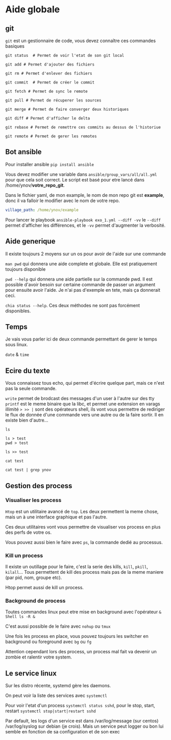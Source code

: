 # Aide globale

## git

``git`` est un gestionnaire de code, vous devez connaître ces commandes basiques

````Shell
git status  # Permet de voir l'etat de son git local

git add # Permet d'ajouter des fichiers

git rm # Permet d'enlever des fichiers

git commit  # Permet de créer le commit

git fetch # Permet de sync le remote

git pull # Permet de récuperer les sources

git merge # Permet de faire converger deux historiques

git diff # Permet d'afficher le delta

git rebase # Permet de remettre ces commits au dessus de l'historiue

git remote # Permet de gerer les remotes
````

## Bot ansible
Pour installer ansible ```pip install ansible```

Vous devez modifier une variable dans ``ansible/group_vars/all/all.yml`` pour que cela soit correct. Le script est basé pour etre lancé dans /home/ynov/**votre_repo_git**.

Dans le fichier yaml, de mon example, le nom de mon repo git est **example**, donc il va falloir le modifier avec le nom de votre repo.
````YAML
village_path: /home/ynov/example
````

Pour lancer le playbook ``ansible-playbook exo_1.yml --diff -vv`` le ``--diff`` permet d'afficher les différences, et le ``-vv`` permet d'augmenter la verbosité.


## Aide generique

Il existe toujours 2 moyens sur un os pour avoir de l'aide sur une commande

``man pwd`` qui donnera une aide complete et globale. Elle est pratiquement toujours disponible

``pwd --help`` qui donnera une aide partielle sur la commande pwd. Il est possible d'avoir besoin sur certaine commande de passer un argument pour ensuite avoir l'aide. Je n'ai pas d'exemple en tete, mais ça donnerait ceci.

``chia status --help``. Ces deux méthodes ne sont pas forcément disponibles.

## Temps

Je vais vous parler ici de deux commande permettant de gerer le temps sous linux.

``date`` & ``time``

## Ecire du texte

Vous connaissez tous echo, qui permet d'écrire quelque part, mais ce n'est pas la seule commande.

``write`` permet de brodcast des messages d'un user à l'autre sur des tty
``printf`` est le meme binaire que la libc, et permet une extension en varags illimité
``> >> |`` sont des opérateurs shell, ils vont vous permettre de rediriger le flux de donnée d'une commande vers une autre ou de la faire sortir.
Il en existe bien d'autre...

`````shell
ls

ls > test
pwd > test

ls >> test

cat test

cat test | grep ynov
`````

## Gestion des process

### Visualiser les process
``Htop`` est un utilitaire avancé de ``top``. Les deux permettent la meme chose, mais un à une interface graphique et pas l'autre.

Ces deux utilitaires vont vous permettre de visualiser vos process en plus des perfs de votre os.

Vous pouvez aussi bien le faire avec ``ps``, la commande dedié au processus.

### Kill un process

Il existe un outillage pour le faire, c'est la serie des kills, ``kill``, ``pkill``, ``kilall``...
Tous permettent de kill des process mais pas de la meme maniere (par pid, nom, groupe etc).

Htop permet aussi de kill un process.


### Background de process

Toutes commandes linux peut etre mise en background avec l'opérateur ``&``
``Shell
ls -R &
``

C'est aussi possible de le faire avec ``nohup`` ou ``tmux``

Une fois les process en place, vous pouvez toujours les switcher en background ou foreground avec ``bg`` ou ``fg``

Attention cependant lors des process, un process mal fait va devenir un zombie et ralentir votre system.



## Le service linux

Sur les distro récente, systemd gère les daemons.

On peut voir la liste des services avec ````systemctl````

Pour voir l'etat d'un process ````systemctl status sshd````, pour le stop, start, restart ``systemctl stop|start|restart sshd``

Par default, les logs d'un service est dans /var/log/message (sur centos) /var/log/syslog sur debian (je crois). Mais un service peut logger ou bon lui semble en fonction de sa configuration et de son exec
